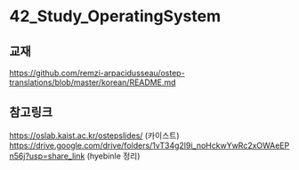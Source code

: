 # 42_Study_OperatingSystem

## 교재
https://github.com/remzi-arpacidusseau/ostep-translations/blob/master/korean/README.md

## 참고링크
https://oslab.kaist.ac.kr/ostepslides/ (카이스트)
https://drive.google.com/drive/folders/1vT34g2l9i_noHckwYwRc2xOWAeEPn56j?usp=share_link (hyebinle 정리)

